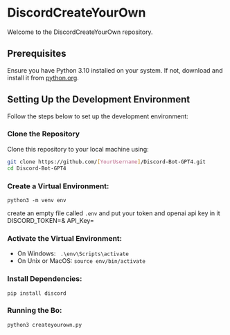 # DiscordCreateYourOwn

Welcome to the DiscordCreateYourOwn repository. 

## Prerequisites

Ensure you have Python 3.10 installed on your system. If not, download and install it from [python.org](https://www.python.org/).

## Setting Up the Development Environment

Follow the steps below to set up the development environment:

### Clone the Repository

Clone this repository to your local machine using:
```bash
git clone https://github.com/[YourUsername]/Discord-Bot-GPT4.git
cd Discord-Bot-GPT4
```

### Create a Virtual Environment: 
```python3 -m venv env```

create an empty file called ```.env``` and put your token and openai api key in it DISCORD_TOKEN=& API_Key=

### Activate the Virtual Environment:
- On Windows:
  ``` .\env\Scripts\activate```
- On Unix or MacOS:
  ```source env/bin/activate```

### Install Dependencies:
```pip install discord```

### Running the Bo: 
```python3 createyourown.py```

